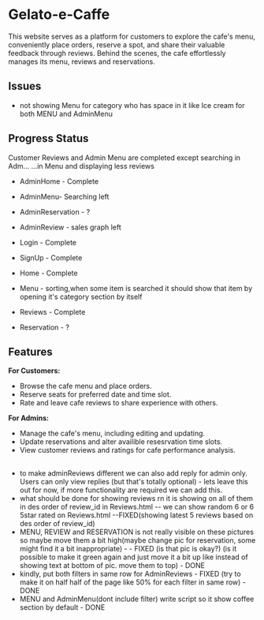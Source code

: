 # Gelato-e-Caffe
This website serves as a platform for customers to explore the cafe's menu, conveniently place orders, reserve a spot, and share their valuable feedback through reviews. Behind the scenes, the cafe effortlessly manages its menu, reviews and reservations.

## Issues
-  not showing Menu for category who has space in it like Ice cream for both MENU and AdminMenu 
  
## Progress Status
Customer Reviews and Admin Menu are completed except searching in Adm…
…in Menu and displaying less reviews
- AdminHome - Complete
- AdminMenu- Searching left
- AdminReservation - ?
- AdminReview - sales graph left
  
- Login - Complete
- SignUp - Complete
- Home - Complete
- Menu - sorting,when some item is searched it should show that item by opening it's category section by itself
- Reviews - Complete
- Reservation - ?

## Features

**For Customers:**
- Browse the cafe menu and place orders.
- Reserve seats for preferred date and time slot.
- Rate and leave cafe reviews to share experience with others.

**For Admins:**
- Manage the cafe's menu, including editing and updating.
- Update reservations and alter availible resesrvation time slots.
- View customer reviews and ratings for cafe performance analysis.



##  
- to make adminReviews different we can also add reply for admin only. Users can only view replies (but that's totally optional) - lets leave this out for now, if more functionality are required we can add this.
- what should be done for showing reviews rn it is showing on all of them in des order of review_id in Reviews.html -- we can show random 6 or 6 5star rated on Reviews.html      --FIXED(showing latest 5 reviews based on des order of review_id)
- MENU, REVIEW and RESERVATION is not really visible on these pictures so maybe move them a bit high(maybe change pic for reservation, some might find it a bit inappropriate) -  - FIXED  (is that pic is okay?) (is it possible to make it green again and just move it a bit up like instead of showing text at bottom of pic. move them to top) - DONE
- kindly, put both filters in same row for AdminReviews - FIXED   (try to make it on half half of the page like 50% for each filter in same row) - DONE
- MENU and AdminMenu(dont include filter) write script so it show coffee section by default - DONE
  
